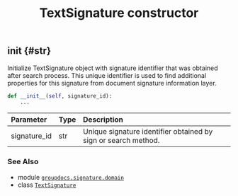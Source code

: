 ﻿---
title: TextSignature constructor
second_title: GroupDocs.Signature for Python via .NET API References
description: 
type: docs
url: /python-net/groupdocs.signature.domain/textsignature/__init__/
is_root: false
weight: 10
---

## __init__ {#str}

Initialize TextSignature object with signature identifier that was obtained after search process.
This unique identifier is used to find additional properties for this signature from document signature information layer.



```python
def __init__(self, signature_id):
    ...
```


| Parameter | Type | Description |
| :- | :- | :- |
| signature_id | str | Unique signature identifier obtained by sign or search method. |



### See Also
* module [`groupdocs.signature.domain`](../../)
* class [`TextSignature`](/signature/python-net/groupdocs.signature.domain/textsignature)

